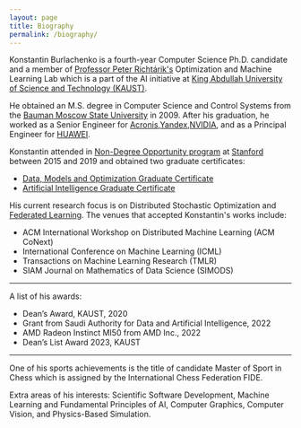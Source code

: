 ```yaml
---
layout: page
title: Biography
permalink: /biography/
---
```


Konstantin Burlachenko is a fourth-year Computer Science Ph.D. candidate and a member of [Professor Peter Richtárik's](https://richtarik.org/) Optimization and Machine Learning Lab which is a part of the AI initiative at [King Abdullah University of Science and Technology (KAUST)](https://www.kaust.edu.sa/en).

He obtained an M.S. degree in Computer Science and Control Systems from the [Bauman Moscow State University](http://bmstu.ru/) in 2009. After his graduation, he worked as a Senior Engineer for [Acronis](https://www.acronis.com/),[Yandex](https://en.wikipedia.org/wiki/Yandex),[NVIDIA](https://developer.nvidia.com/), and as a Principal Engineer for [HUAWEI](https://huawei.ru/).

Konstantin attended in [Non-Degree Opportunity program](https://online.stanford.edu/non-degree-option-program) at [Stanford](https://www.stanford.edu/) between 2015 and 2019 and obtained two graduate certificates:

* [Data, Models and Optimization Graduate Certificate](https://online.stanford.edu/programs/data-models-and-optimization-graduate-certificate)
* [Artificial Intelligence Graduate Certificate](https://online.stanford.edu/programs/artificial-intelligence-graduate-certificate)

His current research focus is on Distributed Stochastic Optimization and [Federated Learning](https://research.google/pubs/pub45648/). The venues that accepted Konstantin's works include:

- ACM International Workshop on Distributed Machine Learning (ACM CoNext)
- International Conference on Machine Learning (ICML)
- Transactions on Machine Learning Research (TMLR)
- SIAM Journal on Mathematics of Data Science (SIMODS)

---

A list of his awards:

* Dean’s Award, KAUST, 2020
* Grant from Saudi Authority for Data and Artificial Intelligence, 2022
* AMD Radeon Instinct MI50 from AMD Inc., 2022
* Dean’s List Award 2023, KAUST

---

One of his sports achievements is the title of candidate Master of Sport in Chess which is assigned by the International Chess Federation FIDE.

Extra areas of his interests:  Scientific Software Development,  Machine Learning and Fundamental Principles of AI, Computer Graphics, Computer Vision, and Physics-Based Simulation.

